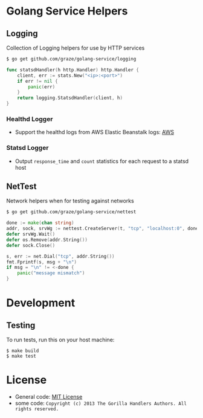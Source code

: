 # Golang Service Helpers

## Logging

Collection of Logging helpers for use by HTTP services

```bash
$ go get github.com/graze/golang-service/logging
```

```go
func statsdHandler(h http.Handler) http.Handler {
    client, err := stats.New("<ip>:<port>")
    if err != nil {
        panic(err)
    }
    return logging.StatsdHandler(client, h)
}
```

### Healthd Logger

- Support the healthd logs from AWS Elastic Beanstalk logs: [AWS](http://docs.aws.amazon.com/elasticbeanstalk/latest/dg/health-enhanced-serverlogs.html)

### Statsd Logger

- Output `response_time` and `count` statistics for each request to a statsd host

## NetTest

Network helpers when for testing against networks

```bash
$ go get github.com/graze/golang-service/nettest
```

```go
done := make(chan string)
addr, sock, srvWg := nettest.CreateServer(t, "tcp", "localhost:0", done)
defer srvWg.Wait()
defer os.Remove(addr.String())
defer sock.Close()

s, err := net.Dial("tcp", addr.String())
fmt.Fprintf(s, msg + "\n")
if msg = "\n" != <-done {
    panic("message mismatch")
}
```

# Development

## Testing
To run tests, run this on your host machine:

```
$ make build
$ make test
```

# License

- General code: [MIT License](LICENSE)
- some code: `Copyright (c) 2013 The Gorilla Handlers Authors. All rights reserved.`

